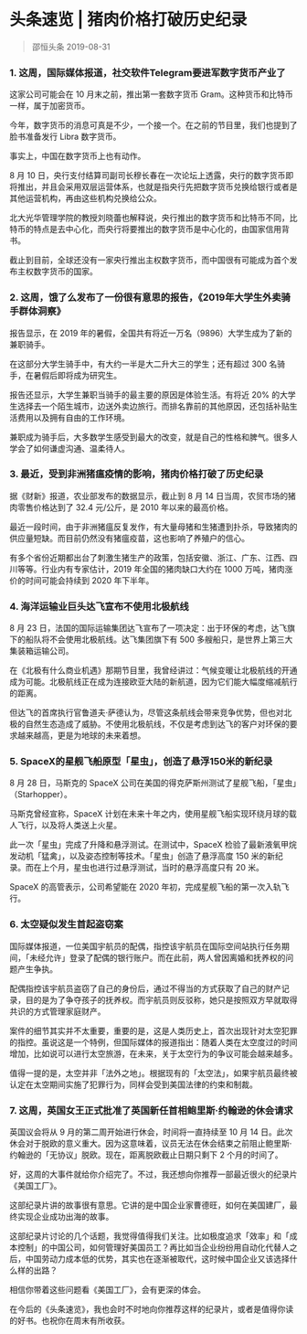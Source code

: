 # 头条速览 | 猪肉价格打破历史纪录
> 邵恒头条
2019-08-31

### 1. 这周，国际媒体报道，社交软件Telegram要进军数字货币产业了

这家公司可能会在 10 月末之前，推出第一套数字货币 Gram。这种货币和比特币一样，属于加密货币。

今年，数字货币的消息可真是不少，一个接一个。在之前的节目里，我们也提到了脸书准备发行 Libra 数字货币。

事实上，中国在数字货币上也有动作。

8 月 10 日，央行支付结算司副司长穆长春在一次论坛上透露，央行的数字货币即将推出，并且会采用双层运营体系，也就是指央行先把数字货币兑换给银行或者是其他运营机构，再由这些机构兑换给公众。

北大光华管理学院的教授刘晓蕾也解释说，央行推出的数字货币和比特币不同，比特币的特点是去中心化，而央行将要推出的数字货币是中心化的，由国家信用背书。

截止到目前，全球还没有一家央行推出主权数字货币，而中国很有可能成为首个发布主权数字货币的国家。

### 2. 这周，饿了么发布了一份很有意思的报告，《2019年大学生外卖骑手群体洞察》

报告显示，在 2019 年的暑假，全国共有将近一万名（9896）大学生成为了新的兼职骑手。

在这部分大学生骑手中，有大约一半是大二升大三的学生；还有超过 300 名骑手，在暑假后即将成为研究生。

报告还显示，大学生兼职当骑手的最主要的原因是体验生活。有将近 20% 的大学生选择去一个陌生城市，边送外卖边旅行。而排名靠前的其他原因，还包括补贴生活费用以及拥有自由的工作环境。

兼职成为骑手后，大多数学生感受到最大的改变，就是自己的性格和脾气。很多人学会了如何谦虚沟通、温柔待人。

### 3. 最近，受到非洲猪瘟疫情的影响，猪肉价格打破了历史纪录

据《财新》报道，农业部发布的数据显示，截止到 8 月 14 日当周，农贸市场的猪肉零售价格达到了 32.4 元/公斤，是 2010 年以来的最高价格。

最近一段时间，由于非洲猪瘟反复发作，有大量母猪和生猪遭到扑杀，导致猪肉的供应量短缺。而目前仍然没有猪瘟疫苗，这也影响了养殖户的信心。

有多个省份近期都出台了刺激生猪生产的政策，包括安徽、浙江、广东、江西、四川等等。行业内有专家估计，2019 年全国的猪肉缺口大约在 1000 万吨，猪肉涨价的时间可能会持续到 2020 年下半年。

### 4. 海洋运输业巨头达飞宣布不使用北极航线

8 月 23 日，法国的国际运输集团达飞宣布了一项决定：出于环保的考虑，达飞旗下的船队将不会使用北极航线。达飞集团旗下有 500 多艘船只，是世界上第三大集装箱运输公司。

在《北极有什么商业机遇》那期节目里，我曾经讲过：气候变暖让北极航线的开通成为可能。北极航线正在成为连接欧亚大陆的新航道，因为它们能大幅度缩减航行的距离。

但达飞的首席执行官鲁道夫·萨德认为，尽管这条航线会带来竞争优势，但也对北极的自然生态造成了威胁。不使用北极航线，不仅是考虑到达飞的客户对环保的要求越来越高，更是为地球的未来着想。

### 5. SpaceX的星舰飞船原型「星虫」，创造了悬浮150米的新纪录

8 月 28 日，马斯克的 SpaceX 公司在美国的得克萨斯州测试了星舰飞船，「星虫」（Starhopper）。

马斯克曾经宣称，SpaceX 计划在未来十年之内，使用星舰飞船实现环绕月球的载人飞行，以及将人类送上火星。

此一次「星虫」完成了升降和悬浮测试。在测试中，SpaceX 检验了最新液氧甲烷发动机「猛禽」，以及姿态控制等技术。「星虫」创造了悬浮高度 150 米的新纪录。而在上个月，星虫也进行过悬浮测试，当时的悬浮高度只有 20 米。

SpaceX 的高管表示，公司希望能在 2020 年初，完成星舰飞船的第一次入轨飞行。

### 6. 太空疑似发生首起盗窃案

国际媒体报道，一位美国宇航员的配偶，指控该宇航员在国际空间站执行任务期间，「未经允许」登录了配偶的银行账户。而在此前，两人曾因离婚和抚养权的问题产生争执。

配偶指控该宇航员盗窃了自己的身份后，通过不得当的方式获取了自己的财产记录，目的是为了争夺孩子的抚养权。而宇航员则反驳称，她只是按照双方早就取得共识的方式管理家庭财产。

案件的细节其实并不太重要，重要的是，这是人类历史上，首次出现针对太空犯罪的指控。虽说这是一个特例，但国际媒体的报道指出：随着人类在太空度过的时间增加，比如说可以进行太空旅游，在未来，关于太空行为的争议可能会越来越多。

值得一提的是，太空并非「法外之地」。根据现有的「太空法」，如果宇航员最终被认定在太空期间实施了犯罪行为，同样会受到美国法律的约束和制裁。

### 7. 这周，英国女王正式批准了英国新任首相鲍里斯·约翰逊的休会请求

英国议会将从 9 月的第二周开始进行休会，时间将一直持续至 10 月 14 日。此次休会对于脱欧的意义重大。因为这意味着，议员无法在休会结束之前阻止鲍里斯·约翰逊的「无协议」脱欧。现在，距离脱欧截止日期只剩下 2 个月的时间了。

好，这周的大事件就给你介绍完了。不过，我还想向你推荐一部最近很火的纪录片《美国工厂》。

这部纪录片讲的故事很有意思。它讲的是中国企业家曹德旺，如何在美国建厂，最终实现企业成功出海的故事。

这部纪录片讨论的几个话题，我觉得值得我们关注。比如极度追求「效率」和「成本控制」的中国公司，如何管理好美国员工？再比如当企业纷纷用自动化代替人之后，中国劳动力成本低的优势，其实也在逐渐被取代，这时候中国企业又该选择什么样的出路？

相信你带着这些问题看《美国工厂》，会有更深的体会。

在今后的《头条速览》，我也会时不时地向你推荐这样的纪录片，或者是值得你读的好书。也祝你在周末有所收获。

